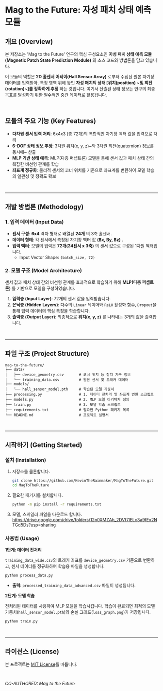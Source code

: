 # **Mag to the Future: 자성 패치 상태 예측 모듈**

## 개요 (Overview)

본 저장소는 'Mag to the Future' 연구의 핵심 구성요소인 **자성 패치 상태 예측 모듈(Magnetic Patch State Prediction Module)** 의 소스 코드와 방법론을 담고 있습니다.

이 모듈의 역할은 **2D 홀센서 어레이(Hall Sensor Array)** 로부터 수집된 원본 자기장 데이터를 입력받아, 특정 영역 위에 놓인 **자성 패치의 상태 [위치(position) ~및 회전(rotation)~]를 정확하게 추정** 하는 것입니다. 여기서 산출된 상태 정보는 연구의 최종 목표를 달성하기 위한 필수적인 중간 데이터로 활용됩니다.

<br>

## 모듈의 주요 기능 (Key Features)

  * **다차원 센서 입력 처리**: 6x4x3 (총 72개)의 복합적인 자기장 벡터 값을 입력으로 처리
  * **6-DOF 상태 정보 추정**: 3차원 위치(x, y, z)~와 3차원 회전(quaternion) 정보를 동시에~ 산출
  * **MLP 기반 상태 예측**: MLP(다층 퍼셉트론) 모델을 통해 센서 값과 패치 상태 간의 복잡한 비선형 관계를 학습
  * **좌표계 정규화**: 물리적 센서의 코너 위치를 기준으로 좌표계를 변환하여 모델 학습의 일관성 및 정확도 확보

<br>

-----

## 개발 방법론 (Methodology)

### 1\. 입력 데이터 (Input Data)

  * **센서 구성**: **6x4** 격자 형태로 배열된 **24개** 의 3축 홀센서.
  * **데이터 형태**: 각 센서에서 측정된 자기장 벡터 값 **(Bx, By, Bz)** .
  * **입력 벡터**: 모델의 입력은 **72개(24센서 x 3축)** 의 센서 값으로 구성된 1차원 벡터입니다.
      * Input Vector Shape: `(batch_size, 72)`

### 2\. 모델 구조 (Model Architecture)

센서 값과 패치 상태 간의 비선형 관계를 효과적으로 학습하기 위해 **MLP(다층 퍼셉트론)** 를 기반으로 모델을 구성하였습니다.

1.  **입력층 (Input Layer)**: 72개의 센서 값을 입력받습니다.
2.  **은닉층 (Hidden Layers)**: 다수의 `Linear` 레이어와 `ReLU` 활성화 함수, `Dropout`을 통해 입력 데이터의 핵심 특징을 학습합니다.
3.  **출력층 (Output Layer)**: 최종적으로 **위치(x, y, z)** 를 나타내는 3개의 값을 출력합니다.

<br>

-----

## 파일 구조 (Project Structure)

```
mag-to-the-future/
├── data/
│   ├── device_geometry.csv       # 코너 위치 등 장치 기구 정보
│   └── training_data.csv         # 원본 센서 및 트래커 데이터
├── models/
│   └── hall_sensor_model.pth     # 학습된 모델 가중치
├── processing.py                 # 1. 데이터 전처리 및 좌표계 변환 스크립트
├── models.py                     # 2. MLP 모델 아키텍처 정의
├── train.py                      # 3. 모델 학습 스크립트
├── requirements.txt              # 필요한 Python 패키지 목록
└── README.md                     # 프로젝트 설명서
```

<br>

-----

## 시작하기 (Getting Started)

### 설치 (Installation)

1.  저장소를 클론합니다.
    ```sh
    git clone https://github.com/KevinTheRainmaker/MagToTheFuture.git
    cd MagToTheFuture
    ```
2.  필요한 패키지를 설치합니다.
    ```sh
    python -m pip install -r requirements.txt
    ```
3.  모델, 스케일러 파일을 다운로드 합니다.
    https://drive.google.com/drive/folders/12n0XMZAh_2DVf7lELc3a9fEx2NTGd5Ds?usp=sharing
    
### 사용법 (Usage)

**1단계: 데이터 전처리**

`training_data_wide.csv`의 트래커 좌표를 `device_geometry.csv` 기준으로 변환하고, 센서 데이터를 정규화하여 학습용 파일을 생성합니다.

```sh
python process_data.py
```

  * **출력**: `processed_training_data_advanced.csv` 파일이 생성됩니다.

**2단계: 모델 학습**

전처리된 데이터를 사용하여 MLP 모델을 학습시킵니다. 학습이 완료되면 최적의 모델 가중치(`hall_sensor_model.pth`)와 손실 그래프(`loss_graph.png`)가 저장됩니다.

```sh
python train.py
```

<br>

-----

## 라이선스 (License)

본 프로젝트는 [MIT License](https://opensource.org/licenses/MIT)를 따릅니다.

<br>

*CO-AUTHORED: Mag to the Future*
